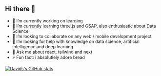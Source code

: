## Hi there 👋

- 🔭 I’m currently working on learning 
- 🌱 I’m currently learning three.js and GSAP, also enthusiastic about Data Science
- 👯 I’m looking to collaborate on any web / mobile development project
- 🤔 I’m looking for help with knowledge on data science, artificial intelligence and deep learning
- 💬 Ask me about react, tailwind and next
- ⚡ Fun fact: i absolutlely adore bread

[![Davids's GitHub stats](https://github-readme-stats.vercel.app/api?username=davidakerele&show_icons=true&theme=dark&hide_rank=true&langs_count=10&layout=pie)](https://github.com/davidakerele/github-readme-stats)
<!--
**DavidAkerele/DavidAkerele** is a ✨ _special_ ✨ repository because its `README.md` (this file) appears on your GitHub profile.

Here are some ideas to get you started:

- 🔭 I’m currently working on ...
- 🌱 I’m currently learning ...
- 👯 I’m looking to collaborate on ...
- 🤔 I’m looking for help with ...
- 💬 Ask me about ...
- 📫 How to reach me: ...
- 😄 Pronouns: ...
- ⚡ Fun fact: ...
-->

